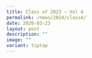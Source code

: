 ```yaml
---
title: Class of 2023 – Vol 4
permalink: /news/2024/class4/
date: 2020-03-23
layout: post
description: ""
image: ""
variant: tiptap
---
```

<p></p>